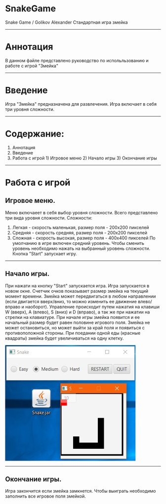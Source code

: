 # SnakeGame
Snake Game / Golikov Alexander 
Стандартная игра змейка
***
# Аннотация
В данном файле представлено руководство по испольльзованию и работе с игрой "Змейка"
***
# Введение
Игра "Змейка" предназначена для развлечения. Игра включает в себя три уровня сложности.
***
# Содержание:
  1) Аннотация
  2) Введение
  3) Работа с игрой
    1) Игровое меню
    2) Начало игры
    3) Окончание игры
***
# Работа с игрой
  ## Игровое меню.
  Меню включаеет в себя выбор уровня сложности. Всего представлено три вида уровня сложности.
Сложности:
  1) Легкая - скорость маленькая, размер поля - 200x200 пикселей
  2) Средняя - скорость средняя, размер поля - 200x200 пикселей
  3) Сложная - скорость высокая, размер поля - 400x400 пикселей
  По умолчанию в игре включен средний уровень. Чтобы сменить уровень необходимо нажать на выбранный уровень сложности.
Кнопка "Start" запускает игру.
***
  ## Начало игры.
  При нажати на кнопку "Start" запускается игра. Игра запускается в новом окне. Счетчик очков показывает размер змейка на текущий момент времени. Змейка может передвигаться в любом направлении (если двигается вверх/вниз, то можно изменить ее движение влево/вправо и наоборот). Управление происходит путем нажатия на клавиши W (вверх), A (влево), S (вниз) и D (вправо), а так же при нажатии на стрелки на клавиатуре.
При начале игры змейка появится и ее начальный размер будет равен половине игрового поля. Змейка не может остановиться, но может выйти за край поля и появиться с противоположной стороны. При поедании одной еды (красные квадраты) змейка будет увеличиваться на одну клетку.

![Snake](https://github.com/SashaSunsh1ne/SnakeGame/blob/master/SnakeScreenshot.png)
***
  ## Окончание игры.
  Игра закончится если змейка замкнется.
  Чтобы выиграть необходимо заполнить все игровое поля змейкой.
